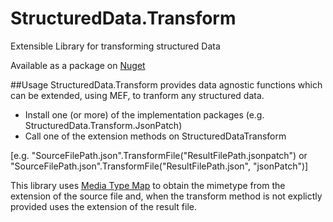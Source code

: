 # StructuredData.Transform
Extensible Library for transforming structured Data

Available as a package on [Nuget](https://www.nuget.org/packages/StructuredData.Transform/)

##Usage
  StructuredData.Transform provides data agnostic functions which can be extended, using MEF, to tranform any structured data.
  
* Install one (or more) of the implementation packages (e.g. StructuredData.Transform.JsonPatch)
* Call one of the extension methods on StructuredDataTransform

[e.g. "SourceFilePath.json".TransformFile("ResultFilePath.jsonpatch") or "SourceFilePath.json".TransformFile("ResultFilePath.json", "jsonPatch")]

This library uses [Media Type Map](https://www.nuget.org/packages/MediaTypeMap/) to obtain the mimetype from the extension of the source file and, when the transform method is not explictly provided uses the extension of the result file.
